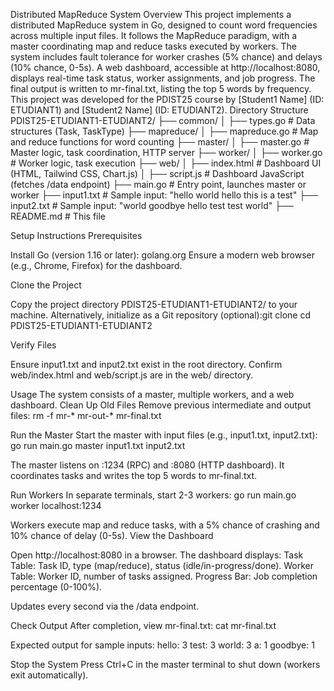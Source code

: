 Distributed MapReduce System
Overview
This project implements a distributed MapReduce system in Go, designed to count word frequencies across multiple input files. It follows the MapReduce paradigm, with a master coordinating map and reduce tasks executed by workers. The system includes fault tolerance for worker crashes (5% chance) and delays (10% chance, 0-5s). A web dashboard, accessible at http://localhost:8080, displays real-time task status, worker assignments, and job progress. The final output is written to mr-final.txt, listing the top 5 words by frequency.
This project was developed for the PDIST25 course by [Student1 Name] (ID: ETUDIANT1) and [Student2 Name] (ID: ETUDIANT2).
Directory Structure
PDIST25-ETUDIANT1-ETUDIANT2/
├── common/
│   ├── types.go        # Data structures (Task, TaskType)
├── mapreduce/
│   ├── mapreduce.go    # Map and reduce functions for word counting
├── master/
│   ├── master.go       # Master logic, task coordination, HTTP server
├── worker/
│   ├── worker.go       # Worker logic, task execution
├── web/
│   ├── index.html      # Dashboard UI (HTML, Tailwind CSS, Chart.js)
│   ├── script.js       # Dashboard JavaScript (fetches /data endpoint)
├── main.go             # Entry point, launches master or worker
├── input1.txt          # Sample input: "hello world hello this is a test"
├── input2.txt          # Sample input: "world goodbye hello test test world"
├── README.md           # This file

Setup Instructions
Prerequisites

Install Go (version 1.16 or later): golang.org
Ensure a modern web browser (e.g., Chrome, Firefox) for the dashboard.

Clone the Project

Copy the project directory PDIST25-ETUDIANT1-ETUDIANT2/ to your machine.
Alternatively, initialize as a Git repository (optional):git clone <repository-url>
cd PDIST25-ETUDIANT1-ETUDIANT2



Verify Files

Ensure input1.txt and input2.txt exist in the root directory.
Confirm web/index.html and web/script.js are in the web/ directory.

Usage
The system consists of a master, multiple workers, and a web dashboard.
Clean Up Old Files
Remove previous intermediate and output files:
rm -f mr-* mr-out-* mr-final.txt

Run the Master
Start the master with input files (e.g., input1.txt, input2.txt):
go run main.go master input1.txt input2.txt


The master listens on :1234 (RPC) and :8080 (HTTP dashboard).
It coordinates tasks and writes the top 5 words to mr-final.txt.

Run Workers
In separate terminals, start 2-3 workers:
go run main.go worker localhost:1234

Workers execute map and reduce tasks, with a 5% chance of crashing and 10% chance of delay (0-5s).
View the Dashboard

Open http://localhost:8080 in a browser.
The dashboard displays:
Task Table: Task ID, type (map/reduce), status (idle/in-progress/done).
Worker Table: Worker ID, number of tasks assigned.
Progress Bar: Job completion percentage (0-100%).


Updates every second via the /data endpoint.

Check Output
After completion, view mr-final.txt:
cat mr-final.txt

Expected output for sample inputs:
hello: 3
test: 3
world: 3
a: 1
goodbye: 1

Stop the System
Press Ctrl+C in the master terminal to shut down (workers exit automatically).
